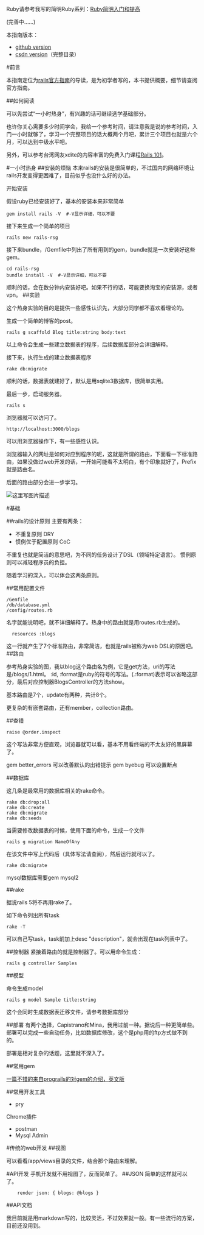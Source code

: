 Ruby请参考我写的简明Ruby系列：[Ruby简明入门和提高
](http://blog.csdn.net/freeagle/article/details/46659351)

(完善中......)

本指南版本：
* [github version](https://github.com/chenge/rails-simple-guide-cn/tree/master)
* [csdn version](http://blog.csdn.net/freeagle/article/details/46658607)（完整目录）


#前言

本指南定位为[rails官方指南](http://guides.ruby-china.org/)的导读，是为初学者写的，本书提供概要，细节请查阅官方指南。

##如何阅读

可以先尝试“一小时热身”，有兴趣的话可继续选学基础部分。

也许你关心需要多少时间学会，我给一个参考时间，请注意我是说的参考时间，入门一小时就够了，学习一个完整项目的话大概两个月吧，累计三个项目也就是六个月，可以达到中级水平吧。

另外，可以参考台湾网友xdite的内容丰富的免费入门课程[Rails 101](http://growth.xdite.net/courses/rails-101)。

#一小时热身
##安装的烦恼
本来rails的安装是很简单的，不过国内的网络环境让rails开发变得更困难了，目前似乎也没什么好的办法。

开始安装

假设ruby已经安装好了，基本的安装本来非常简单
```
gem install rails -V  #-V显示详细，可以不要
```

接下来生成一个简单的项目

```
rails new rails-rsg
```

接下来bundle，/Gemfile中列出了所有用到的gem，bundle就是一次安装好这些gem。

```
cd rails-rsg
bundle install -V  #-V显示详细，可以不要
```

顺利的话，会在数分钟内安装好吧。如果不行的话，可能要换淘宝的安装源，或者vpn。
##实验

这个热身实验的目的是提供一些感性认识先，大部分同学都不喜欢看理论的。

生成一个简单的博客的post。
```
rails g scaffold Blog title:string body:text
```
以上命令会生成一些建立数据表的程序，后续数据库部分会详细解释。

接下来，执行生成的建立数据表程序

```
rake db:migrate
```
顺利的话，数据表就建好了，默认是用sqlite3数据库，很简单实用。

最后一步，启动服务器。

```
rails s
```

浏览器就可以访问了。

```
http://localhost:3000/blogs
```
可以用浏览器操作下，有一些感性认识。

浏览器输入的网址是如何对应到程序的呢，这就是所谓的路由，下面看一下标准路由，如果没做过web开发的话，一开始可能看不太明白，有个印象就好了，Prefix就是路由名。

后面的路由部分会进一步学习。

![这里写图片描述](http://img.blog.csdn.net/20150627072819379)

#基础

##rails的设计原则
主要有两条：

* 不重复原则 DRY
* 惯例优于配置原则 CoC

不重复也就是简洁的意思吧，为不同的任务设计了DSL（领域特定语言）。
惯例原则可以减轻程序员的负担。

随着学习的深入，可以体会这两条原则。

##常用配置文件

```
/Gemfile 
/db/database.yml
/config/routes.rb
```
名字就能说明吧，就不详细解释了。热身中的路由就是用routes.rb生成的。

```
  resources :blogs
```
这一行就产生了7个标准路由，非常简洁，也就是rails被称为web DSL的原因吧。
##路由

参考热身实验的图，我以blog这个路由名为例，它是get方法，uri的写法是/blogs/1.html。 :id, :format是ruby的符号的写法。(.:format)表示可以省略这部分，最后对应控制器BlogsController的方法show。

基本路由是7个，update有两种，共计8个。

更复杂的有嵌套路由，还有member，collection路由。

##查错

```
raise @order.inspect
```
这个写法非常方便直观，浏览器就可以看，基本不用看终端的不太友好的黑屏幕了。

gem better_errors 可以改善默认的出错提示
gem byebug 可以设置断点


##数据库

这几条是最常用的数据库相关的rake命令。
```
rake db:drop:all
rake db:create
rake db:migrate
rake db:seeds
```
当需要修改数据表的时候，使用下面的命令，生成一个文件
```
rails g migration NameOfAny
```
在该文件中写上代码后（具体写法请查阅），然后运行就可以了。

```
rake db:migrate
```

mysql数据库需要gem mysql2

##rake

据说rails 5将不再用rake了。

如下命令列出所有task

```
rake -T
```

可以自己写task，task前加上desc "description"，就会出现在task列表中了。

##控制器
紧接着路由的就是控制器了。可以用命令生成：

```
rails g controller Samples
```

##模型

命令生成model

```
rails g model Sample title:string
```
这个会同时生成数据表迁移文件，请参考数据库部分


##部署
有两个选择，Capistrano和Mina，我用过前一种。据说后一种更简单些。
部署可以完成一些自动任务，比如数据库修改，这个是php用的ftp方式做不到的。

部署是相对复杂的话题，这里就不深入了。

##常用gem

[一篇不错的来自prograils的对gem的介绍，英文版](https://prograils.com/posts/ruby-gem-guide-how-to-install-and-work-with-local-gems)

##常用开发工具

*  pry

Chrome插件

*  postman
*  Mysql Admin

#传统的web开发
##视图

可以看看/app/views目录的文件，结合那个路由来理解。

#API开发
手机开发就不用视图了，反而简单了。
##JSON
简单的这样就可以了。
```
    render json: { blogs: @blogs }
```

##API文档

我目前就是用markdown写的，比较灵活，不过效果就一般。有一些流行的方案，目前还没用到。
